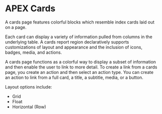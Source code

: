 # APEX Cards

A cards page features colorful blocks which resemble index cards laid out on a page.

Each card can display a variety of information pulled from columns in the underlying table. A cards report region declaratively supports customizations of layout and appearance and the inclusion of icons, badges, media, and actions.

A cards page functions as a colorful way to display a subset of information and then enable the user to link to more detail. To create a link from a cards page, you create an action and then select an action type. You can create an action to link from a full card, a title, a subtitle, media, or a button.

Layout options include: 
- Grid
- Float
- Horizontal (Row)